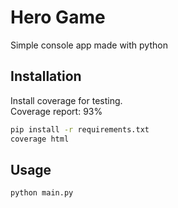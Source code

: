# Hero Game

Simple console app made with python

## Installation

Install coverage for testing.\
Coverage report: 93%

```bash
pip install -r requirements.txt 
coverage html
```

## Usage

```python
python main.py
```
